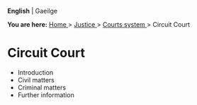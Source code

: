 **English** |  Gaeilge 

**You are here:** [ Home ](/en/) > [ Justice ](/en/justice/) > [ Courts system
](/en/justice/courts-system/) > Circuit Court

#  Circuit Court

  * Introduction 
  * Civil matters 
  * Criminal matters 
  * Further information 
